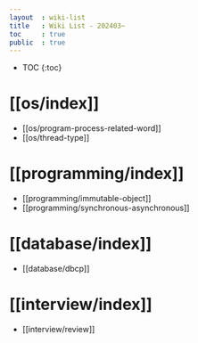 ```yaml
---
layout  : wiki-list
title   : Wiki List - 202403~
toc     : true
public  : true
---
```

* TOC
{:toc}


# [[os/index]]
* [[os/program-process-related-word]]
* [[os/thread-type]]

# [[programming/index]]
* [[programming/immutable-object]]
* [[programming/synchronous-asynchronous]]


# [[database/index]]
* [[database/dbcp]]


# [[interview/index]]
* [[interview/review]]
